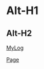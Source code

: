 
Alt-H1
======

Alt-H2
------

[MyLog](https://github.com/aaaa-qw/first/blob/main/TXT/coba.txt)

[Page](https://aaaa-qw.github.io/first/)
